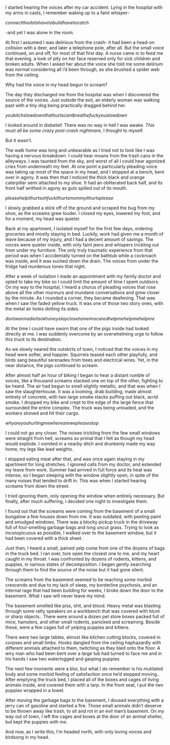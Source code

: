 I started hearing the voices after my car accident. Lying in the hospital with my arms in casts, I remember waking up to a faint whisper- 

*connectthedotshavetobuildhavetocatch* 

\-and yet I was alone in the room.

At first I assumed I was delirious from the crash- it had been a head-on collision with a deer, and later a telephone pole, after all. But the small voice continued, on and off, for most of that first day. A nurse came in to feed me that evening, a look of pity on her face reserved only for sick children and broken adults. When I asked her about the voice she told me some delirium was normal considering all i’d been through, as she brushed a spider web from the ceiling. 

Why had the voice in my head begun to scream?

The day they discharged me from the hospital was when I discovered the source of the voices. Just outside the exit, an elderly woman was walking past with a tiny dog being practically dragged behind her. 

*youbitchslowdownthathurtscantbreathefuckyouslowdown*

I looked around in disbelief. There was no way in hell I was awake. *This must all be some crazy post-crash nightmare*, I thought to myself. 

But it wasn’t.

The walk home was long and unbearable as I tried not to look like I was having a nervous breakdown. I could hear moans from the trash cans in the alleyways. I was taunted from the sky, and worst of all I could hear agonized cries from underneath my feet. At one point a particularly pleading voice was taking up most of the space in my head, and I stopped at a bench, bent over in agony. It was then that I noticed the thick black and orange caterpillar semi attached to my shoe. It had an obliterated back half, and its front half writhed in agony as guts spilled out of its mouth. 

*pleasehelpithurtsohfuckithurtsmommyithurtsplease*

I slowly grabbed a stick off of the ground and scraped the bug from my shoe, as the screams grew louder. I closed my eyes, lowered my foot, and for a moment, my head was quieter.

Back at my apartment, I isolated myself for the first few days, ordering groceries and mostly staying in bed. Luckily, work had given me a month of leave because of my injury, and I had a decent amount of savings. The voices were quieter inside, with only faint jeers and whispers trickling out from under my furniture. The only truly traumatic experience from that period was when I accidentally turned on the bathtub while a cockroach was inside, and it was sucked down the drain. The voices from under the fridge had murderous tones that night.

After a week of isolation I made an appointment with my family doctor and opted to take my bike so I could limit the amount of time I spent outdoors. On my way to the hospital, I heard a chorus of pleading voices that rose above all the other murmurs and mundane conversations and grew closer by the minute. As I rounded a corner, they became deafening. That was when I saw the faded yellow truck. It was one of those two story ones, with the metal air holes dotting its sides.

*dontwannadieitsokhoneystayclosetomeimscaredhelpmehelpmehelpme*

At the time I could have sworn that one of the pigs inside had looked directly at me. I was suddenly overcome by an overwhelming urge to follow this truck to its destination. 

As we slowly neared the outskirts of town, I noticed that the voices in my head were softer, and happier. Squirrels teased each other playfully, and birds sang beautiful serenades from trees and electrical wires. Yet, in the near distance, the pigs continued to scream.

After almost half an hour of biking I began to hear a distant rumble of voices, like a thousand screams stacked one on top of the other, fighting to be heard. The air had begun to smell slightly metallic, and that was when I saw the slaughterhouse. It was a looming, drab building, made almost entirely of concrete, with two large smoke stacks puffing out black, acrid smoke. I dropped my bike and crept to the edge of the large fence that surrounded the entire complex. The truck was being unloaded, and the workers shoved and hit their cargo.

*whyareyouhurtingmewherearewepleasestop*

I could not go any closer. The noises trickling from the few small windows were straight from hell, screams so primal that I felt as though my head would explode. I vomited in a nearby ditch and drunkenly made my way home, my legs like lead weights.

I stopped eating meat after that, and was once again staying in my apartment for long stretches. I ignored calls from my doctor, and extended my leave from work. Summer had arrived in full force and its heat was intense, so I began sleeping with the window slightly open, in spite of the many noises that tended to drift in. This was when I started hearing screams from down the street.

I tried ignoring them, only opening the window when entirely necessary. But finally, after much suffering, I decided one night to investigate them. 

I found out that the screams were coming from the basement of a small bungalow a few houses down from me. It was outdated, with peeling paint and smudged windows. There was a blocky pickup truck in the driveway full of foul-smelling garbage bags and long uncut grass. Trying to look as inconspicuous as possible, I walked over to the basement window, but it had been covered with a thick sheet.

Just then, I heard a small, pained yelp come from one of the dozens of bags in the truck bed. I ran over, tore open the closest one to me, and my heart caught in my throat. I was confronted by dozens of rodents, kittens, and puppies, in various states of decomposition. I began gently searching through them to find the source of the noise but it had gone silent. 

The screams from the basement seemed to be reaching some morbid crescendo and due to my lack of sleep, my borderline psychosis, and an internal rage that had been building for weeks, I broke down the door to the basement. What I saw will never leave my mind.

The basement smelled like piss, shit, and blood. Heavy metal was blasting through some ratty speakers on a workbench that was covered with blunt or sharp objects.. There were around a dozen pet store boxes packed full of mice, hamsters, and other small rodents, panicked and screaming. Beside these, were a few cages full of yelping puppies and kittens.

There were two large tables, almost like kitchen cutting blocks, covered in corpses and small limbs. Hooks dangled from the ceiling haphazardly with different animals attached to them, twitching as they bled onto the floor. A wiry man who had been bent over a large tub had turned to face me and in his hands I saw two waterlogged and gasping puppies. 

The next few moments were a blur, but what I do remember is his mutilated body and some morbid feeling of satisfaction once he’d stopped moving.. After emptying the truck bed, I placed all of the boxes and cages of living animals inside, and covered them with a tarp. In the front seat, I put the two puppies wrapped in a towel.

After moving the garbage bags to the basement, I doused everything with a jerry can of gasoline and started a fire. Those small animals didn’t deserve to be thrown away like trash, to sit and rot in an evil man’s basement. On my way out of town, I left the cages and boxes at the door of an animal shelter, but kept the puppies with me. 

And now, as I write this, I'm headed north, with only loving voices and birdsong in my head. 